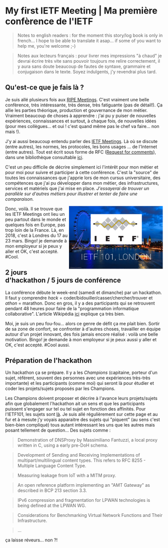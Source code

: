 # My first IETF Meeting | Ma première confèrence de l'IETF

> Notes to english readers : for the moment this story/log book is only in french... I hope to be able to translate it asap... if some of you want to help me, you're welcome ;-)

> Notes aux lecteurs français : pour livrer mes impressions "à chaud" je devrai écrire très vite sans pouvoir toujours me relire correctement, il y aura sans doute beaucoup de fautes de syntaxe, grammaire et conjugaison dans le texte. Soyez indulgents, j'y revendrai plus tard.


## Qu'est-ce que je fais là ?
Je suis allé plusieurs fois aux [RIPE Meetings](https://www.ripe.net/participate/meetings). C'est vraiment une belle confèrence, très intéressante, très dense, très fatiguante (pas de détail!). Ça allie les parties théorique, production et gouvernance de mon métier. Vraiment beaucoup de choses à apprendre : j'ai pu y puiser de nouvelles expériences, connaissances et surtout, à chaque fois, de nouvelles idées (pour mes collègues... et oui ! c'est quand même pas le chef va faire... non mais !).

J'y ai aussi beaucoup entendu parler des [IETF Meetings](https://www.ietf.org/how/meetings/upcoming/). Là où se discute (entre autres), les normes, les protocoles, les bons usages ... de l'Internet (entre autres). Tout est écrit sous forme de RFC ([Request for comments](https://fr.wikipedia.org/wiki/Request_for_comments)), dans une bibliothèque consultable [ici](https://www.rfc-editor.org/).

C'est un peu difficile de décrire simplement ici l'intérêt pour mon métier et pour moi pour suivre et participer à cette conférence. C'est la "source" de toutes les connaissances que j'apprie lors de mon cursus universitaire, des compétences que j'ai pu développer dans mon métier, des infrastructures, services et matériels que j'ai mise en place. *J'essayerai de trouver un parallèle sur d'autres métiers pour illustrer et tenter de faire une comparaison.*

<img src="ietf2018london.png" style="float: right; width: 300px;"/>
Donc, voilà. Il se trouve que les IETF Meetings ont lieu un peu partout dans le monde et quelques fois en Europe, pas trop loin de la France. Là, en 2018, c'est à Londres du 17 au 23 mars. Bingo! je demande à mon employeur si je peux y aller et OK, c'est accepté. #Cool.


## 2 jours d'hackathon / 5 jours de conférence
La conférence débute le week-end (samedi et dimanche) par un hackathon. Il faut y comprendre *hack* = coder/bidouiller/casser/chercher/trouver et *athon* = marathon. Donc en gros, il y a des participants qui se retrouvent pendant 48 heures pour faire de la "programmation informatique collaborative". L'article Wikipédia [ici](https://fr.wikipedia.org/wiki/Hackathon) explique ça très bien.

Moi, je suis un peu fou-fou... alors ce genre de défit ça me plait bien. Sortir de sa zone de confort, se confronter à d'autres choses, travailler en équipe autour d'un projet innovant, des fois jamais encore réalisé : voilà une belle motivation. Bingo! je demande à mon employeur si je peux aussi y aller et OK, c'est accepté. #Cool aussi.


## Préparation de l'hackathon
Un hackathon ça se prépare. Il y a les *Champions* (capitaine, porteur d'un sujet, référent, souvent des personnes avec une expériences très-très importante) et les participants (comme moi) qui seront là pour étudier et coder les projets/sujets proposés par les Champions.

Les Champions doivent proposer et décrire à l'avance leurs projets/sujets afin que globalement l'hackathon ait un sens et que les participants puissent s'engager sur tel ou tel sujet en fonction des affinités. Pour l'IETF101, les sujets sont [là](https://trac.ietf.org/trac/ietf/meeting/wiki/101hackathon). Je suis allé régulièrement sur cette page et au fur et à mesute j'y voyais apparaitre des sujets qui "piquent" (au sens c'est bien-bien compliqué) tous autant intéressant les uns que les autres mais posant tellement de question... Des sujets comme :

> Demonstration of DNSProxy by Massimiliano Fantuzzi, a local proxy written in C, using a early pre-DoH schema.

> Development of Sending and Receiving Implementations of multipart/multilingual content types. This refers to RFC 8255 - Multiple Language Content Type.

> Measuring leakage from IoT with a MITM proxy.

> An open reference platform implementing an "AMT Gateway" as described in BCP 213 section 3.3.

> IPv6 compression and fragmentation for LPWAN technologies is being defined at the LPWAN WG.

> Considerations for Benchmarking Virtual Network Functions and Their Infrastructure.

> ...

ça laisse réveurs... non ?!

